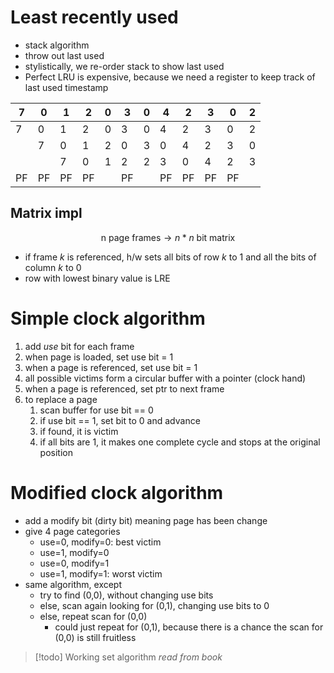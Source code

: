 # Least recently used
- stack algorithm
- throw out last used
- stylistically, we re-order stack to show last used
- Perfect LRU is expensive, because we need a register to keep track of last used timestamp
 
| 7   | 0   | 1   | 2   | 0   | 3   | 0   | 4   | 2   | 3   | 0   | 2   |
| --- | --- | --- | --- | --- | --- | --- | --- | --- | --- | --- | --- |
| 7   | 0   | 1   | 2   | 0   | 3   | 0   | 4   | 2   | 3   | 0   | 2   |
|     | 7   | 0   | 1   | 2   | 0   | 3   | 0   | 4   | 2   | 3   | 0   |
|     |     | 7   | 0   | 1   | 2   | 2   | 3   | 0   | 4   | 2   | 3   |
| PF  | PF  | PF  | PF  |     | PF  |    | PF  | PF  | PF  | PF  |     |

## Matrix impl
$$\text{n page frames} \rightarrow n*n\text{ bit matrix}$$
- if frame *k* is referenced, h/w sets all bits of row *k* to 1 and all the bits of column *k* to 0
- row with lowest binary value is LRE

# Simple clock algorithm
1) add *use* bit for each frame
2) when page is loaded, set use bit = 1
3) when a page is referenced, set use bit = 1
4) all possible victims form a circular buffer with a pointer (clock hand)
5) when a page is referenced, set ptr to next frame
6) to replace a page
	1) scan buffer for use bit == 0
	2) if use bit == 1, set bit to 0 and advance
	3) if found, it is victim
	4) if all bits are 1, it makes one complete cycle and stops at the original position

# Modified clock algorithm
- add a modify bit (dirty bit) meaning page has been change
- give 4 page categories
	- use=0, modify=0: best victim
	- use=1, modify=0
	- use=0, modify=1
	- use=1, modify=1: worst victim
- same algorithm, except
	- try to find (0,0), without changing use bits
	- else, scan again looking for (0,1), changing use bits to 0
	- else, repeat scan for (0,0)
		- could just repeat for (0,1), because there is a chance the scan for (0,0) is still fruitless

> [!todo] Working set algorithm
> *read from book*


